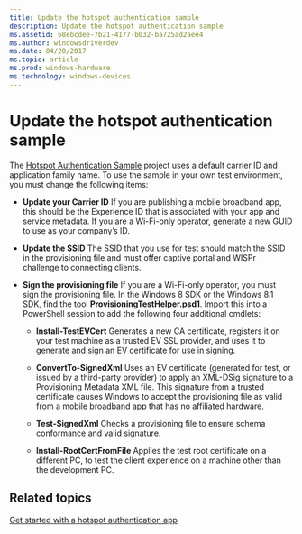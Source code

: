 ```yaml
---
title: Update the hotspot authentication sample
description: Update the hotspot authentication sample
ms.assetid: 68ebcdee-7b21-4177-b032-ba725ad2aee4
ms.author: windowsdriverdev
ms.date: 04/20/2017
ms.topic: article
ms.prod: windows-hardware
ms.technology: windows-devices
---
```


# Update the hotspot authentication sample


The [Hotspot Authentication Sample](http://go.microsoft.com/fwlink/p/?linkid=313215) project uses a default carrier ID and application family name. To use the sample in your own test environment, you must change the following items:

-   **Update your Carrier ID** If you are publishing a mobile broadband app, this should be the Experience ID that is associated with your app and service metadata. If you are a Wi-Fi-only operator, generate a new GUID to use as your company’s ID.

-   **Update the SSID** The SSID that you use for test should match the SSID in the provisioning file and must offer captive portal and WISPr challenge to connecting clients.

-   **Sign the provisioning file** If you are a Wi-Fi-only operator, you must sign the provisioning file. In the Windows 8 SDK or the Windows 8.1 SDK, find the tool **ProvisioningTestHelper.psd1**. Import this into a PowerShell session to add the following four additional cmdlets:

    -   **Install-TestEVCert** Generates a new CA certificate, registers it on your test machine as a trusted EV SSL provider, and uses it to generate and sign an EV certificate for use in signing.

    -   **ConvertTo-SignedXml** Uses an EV certificate (generated for test, or issued by a third-party provider) to apply an XML-DSig signature to a Provisioning Metadata XML file. This signature from a trusted certificate causes Windows to accept the provisioning file as valid from a mobile broadband app that has no affiliated hardware.

    -   **Test-SignedXml** Checks a provisioning file to ensure schema conformance and valid signature.

    -   **Install-RootCertFromFile** Applies the test root certificate on a different PC, to test the client experience on a machine other than the development PC.

## <span id="related_topics"></span>Related topics


[Get started with a hotspot authentication app](get-started-with-a-hotspot-authentication-app.md)

 

 






